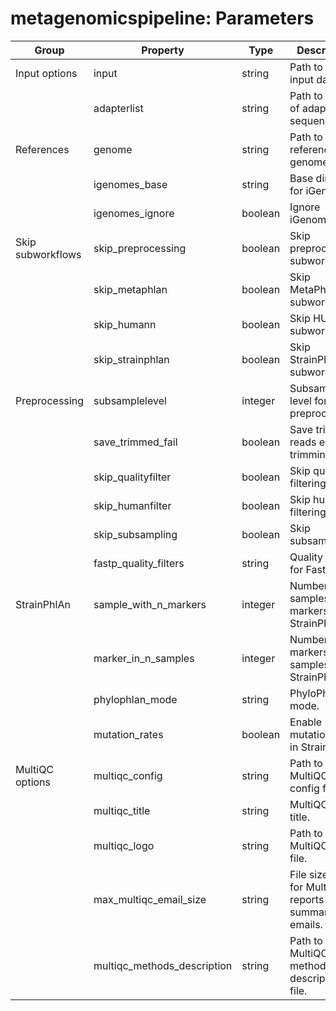 # metagenomicspipeline: Parameters

| Group                   | Property                    | Type      | Description                                                  | Default Value | Required |
|-------------------------|-----------------------------|-----------|--------------------------------------------------------------|---------------|----------|
| Input options           | input                       | string    | Path to the input data.                                      | null          | *        |
|                         | adapterlist                 | string    | Path to the list of adapter sequences.                       | null          |          |
| References              | genome                      | string    | Path to the reference genome.                                 | null          |          |
|                         | igenomes_base               | string    | Base directory for iGenomes.                                  | 's3://ngi-igenomes/igenomes' |          |
|                         | igenomes_ignore             | boolean   | Ignore iGenomes.                                             | false         |          |
| Skip subworkflows        | skip_preprocessing          | boolean   | Skip preprocessing subworkflow.                              | false         |          |
|                         | skip_metaphlan              | boolean   | Skip MetaPhlAn subworkflow.                                  | false         |          |
|                         | skip_humann                 | boolean   | Skip HUMAnN subworkflow.                                     | false         |          |
|                         | skip_strainphlan            | boolean   | Skip StrainPhlAn subworkflow.                                | true          |          |
| Preprocessing           | subsamplelevel              | integer   | Subsample level for preprocessing.                           | 20000000      |          |
|                         | save_trimmed_fail           | boolean   | Save trimmed reads even if trimming fails.                   | false         |          |
|                         | skip_qualityfilter          | boolean   | Skip quality filtering.                                      | false         |          |
|                         | skip_humanfilter            | boolean   | Skip human filtering.                                        | false         |          |
|                         | skip_subsampling            | boolean   | Skip subsampling.                                            | false         |          |
|                         | fastp_quality_filters       | string    | Quality filters for Fastp.                                   | -f 5 -r -W 4 -M 15 -l 70 |          |
| StrainPhlAn             | sample_with_n_markers       | integer   | Number of samples with markers for StrainPhlAn.              | 80            |          |
|                         | marker_in_n_samples         | integer   | Number of markers in samples for StrainPhlAn.                | 80            |          |
|                         | phylophlan_mode             | string    | PhyloPhlAn mode.                                             | 'accurate'    |          |
|                         | mutation_rates              | boolean   | Enable mutation rates in StrainPhlAn.                        | true          |          |
| MultiQC options         | multiqc_config              | string    | Path to MultiQC config file.                                 | null          |          |
|                         | multiqc_title               | string    | MultiQC report title.                                        | null          |          |
|                         | multiqc_logo                | string    | Path to MultiQC logo file.                                   | null          |          |
|                         | max_multiqc_email_size      | string    | File size limit for MultiQC reports in summary emails.       | '25.MB'       |          |
|                         | multiqc_methods_description | string    | Path to MultiQC methods description file.                   | null          |          |

